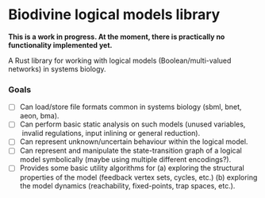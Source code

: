 # Biodivine logical models library

**This is a work in progress. At the moment, there is practically no functionality implemented yet.**

A Rust library for working with logical models (Boolean/multi-valued networks) in systems biology.

### Goals

- [ ] Can load/store file formats common in systems biology (sbml, bnet, aeon, bma).
- [ ] Can perform basic static analysis on such models (unused variables,  invalid regulations, input inlining or general reduction).
- [ ] Can represent unknown/uncertain behaviour within the logical model.
- [ ] Can represent and manipulate the state-transition graph of a logical model symbolically (maybe using multiple different encodings?).
- [ ] Provides some basic utility algorithms for (a) exploring the structural properties of the model (feedback vertex sets, cycles, etc.) (b) exploring the model dynamics (reachability, fixed-points, trap spaces, etc.).
